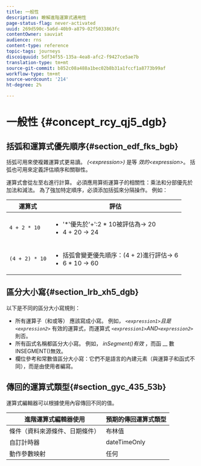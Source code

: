 ```yaml
---
title: 一般性
description: 瞭解進階運算式通用性
page-status-flag: never-activated
uuid: 269d590c-5a6d-40b9-a879-02f5033863fc
contentOwner: sauviat
audience: rns
content-type: reference
topic-tags: journeys
discoiquuid: 5df34f55-135a-4ea8-afc2-f9427ce5ae7b
translation-type: tm+mt
source-git-commit: b852c08a488a1bec02b8b31a1fccf1a8773b99af
workflow-type: tm+mt
source-wordcount: '214'
ht-degree: 2%

---
```



# 一般性 {#concept_rcy_qj5_dgb}

## 括弧和運算式優先順序{#section_edf_fks_bgb}

括弧可用來使複雜運算式更易讀。 _(&lt;expression>)_ 是等 _效的&lt;expression>_。 括弧也可用來定義評估順序和關聯性。

運算式會從左至右進行計算。 必須應用算術運算子的相關性：乘法和分部優先於加法和減法。 為了強加特定順序，必須添加括弧來分隔操作。 例如：

<!--```5 + 2 * 10 = 25, and (5 + 2) * 10 = 70```-->

| 運算式 | 評估 |
|--- |--- |
| `4 + 2 * 10` | <ul><li>&#39;*&#39;優先於&#39;+&#39;:2 * 10被評估為→ 20</li><li>4 + 20 → 24</li></ul> |
| `(4 + 2) * 10` | <ul><li>括弧會變更優先順序：(4 + 2)進行評估→ 6</li><li> 6 * 10 → 60</li></ul> |

## 區分大小寫{#section_lrb_xh5_dgb}

以下是不同的區分大小寫規則：

* 所有運算子（和或等） 應該寫成小寫。 例如， _`<expression1>`且是`<expression2>`_ 有效的運算式，而運算式 _`<expression1>`AND`<expression2>`_ 則否。
* 所有函式名稱都區分大小寫。 例如， _inSegment()有效_ ，而函 __ 數INSEGMENT()無效。
* 欄位參考和常數值區分大小寫：它們不是語言的內建元素（與運算子和函式不同），而是由使用者編寫。

## 傳回的運算式類型{#section_gyc_435_53b}

運算式編輯器可以根據使用內容傳回不同的值。

| 進階運算式編輯器使用 | 預期的傳回運算式類型 |
|--- |--- |
| 條件（資料來源條件、日期條件） | 布林值 |
| 自訂計時器 | dateTimeOnly |
| 動作參數映射 | 任何 |
